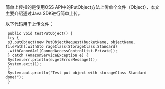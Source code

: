 ﻿
简单上传指的是使用OSS API中的PutObject方法上传单个文件（Object），本文主要介绍通过Java SDK进行简单上传。


以下代码用于上传文件：

```
 public void testPutObject() { 
 try { 
 s3.putObject(new PutObjectRequest(bucketName, objectName, filePath).withSto rageClass(StorageClass.Standard) 
 .withCannedAcl(CannedAccessControlList.Private)); 
 } catch (AmazonServiceException e) { 
 System.err.println(e.getErrorMessage()); 
 System.exit(1); 
 } 
 System.out.println("Test put object with storageClass Standard done!"); 
 }
```





